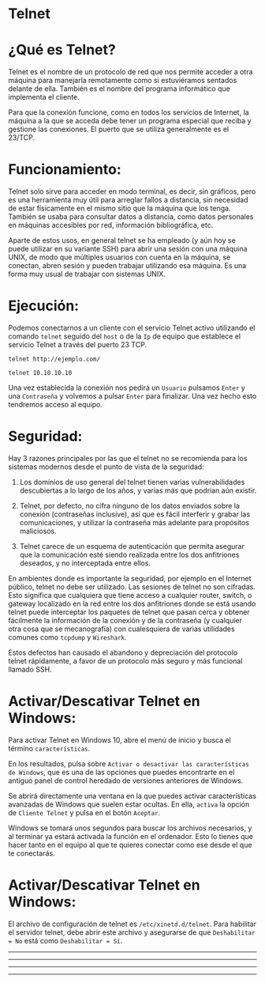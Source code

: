 # Telnet

# ¿Qué es Telnet?

Telnet es el nombre de un protocolo de red que nos permite acceder a otra máquina para manejarla remotamente como si estuviéramos sentados delante 
de ella. También es el nombre del programa informático que implementa el cliente. 

Para que la conexión funcione, como en todos los servicios de Internet, la máquina a la que se acceda debe tener un programa especial que 
reciba y gestione las conexiones. El puerto que se utiliza generalmente es el 23/TCP.

# Funcionamiento:

Telnet solo sirve para acceder en modo terminal, es decir, sin gráficos, pero es una herramienta muy útil para arreglar fallos a distancia, sin necesidad 
de estar físicamente en el mismo sitio que la máquina que los tenga. También se usaba para consultar datos a distancia, como datos personales
en máquinas accesibles por red, información bibliográfica, etc.

Aparte de estos usos, en general telnet se ha empleado (y aún hoy se puede utilizar en su variante SSH) para abrir una sesión con una 
máquina UNIX, de modo que múltiples usuarios con cuenta en la máquina, se conectan, abren sesión y pueden trabajar utilizando esa máquina. 
Es una forma muy usual de trabajar con sistemas UNIX.

# Ejecución:

Podemos conectarnos a un cliente con el servicio Telnet activo utilizando el comando `telnet` seguido del `host` o de la `Ip` de equipo que establece
el servicio Telnet a través del puerto 23 TCP.

    telnet http://ejemplo.com/
    
    telnet 10.10.10.10
    
Una vez establecida la conexión nos pedirá un `Usuario` pulsamos `Enter` y una `Contraseña` y volvemos a pulsar `Enter` para finalizar. Una vez hecho esto tendremos acceso al equipo.

# Seguridad:

Hay 3 razones principales por las que el telnet no se recomienda para los sistemas modernos desde el punto de vista de la seguridad:

1. Los dominios de uso general del telnet tienen varias vulnerabilidades descubiertas a lo largo de los años, y varias más que podrían aún existir.  

2. Telnet, por defecto, no cifra ninguno de los datos enviados sobre la conexión (contraseñas inclusive), así que es fácil interferir y grabar las
   comunicaciones, y utilizar la contraseña más adelante para propósitos maliciosos.

3. Telnet carece de un esquema de autenticación que permita asegurar que la comunicación esté siendo realizada entre los dos anfitriones deseados, 
   y no interceptada entre ellos.
   
En ambientes donde es importante la seguridad, por ejemplo en el Internet público, telnet no debe ser utilizado. Las sesiones de telnet no son cifradas.
Esto significa que cualquiera que tiene acceso a cualquier router, switch, o gateway localizado en la red entre los dos anfitriones donde se está 
usando telnet puede interceptar los paquetes de telnet que pasan cerca y obtener fácilmente la información de la conexión y de la contraseña 
(y cualquier otra cosa que se mecanografía) con cualesquiera de varias utilidades comunes como `tcpdump` y `Wireshark`.

Estos defectos han causado el abandono y depreciación del protocolo telnet rápidamente, a favor de un protocolo más seguro y más funcional llamado SSH.

# Activar/Descativar Telnet en Windows:

Para activar Telnet en Windows 10, abre el menú de inicio y busca el término `características`. 

En los resultados, pulsa sobre `Activar o desactivar las características de Windows`, que es una de las opciones que puedes encontrarte en el 
antiguo panel de control heredado de versiones anteriores de Windows.

Se abrirá directamente una ventana en la que puedes activar características avanzadas de Windows que suelen estar ocultas. En ella, `activa` la 
opción de `Cliente Telnet` y pulsa en el botón `Aceptar`. 

Windows se tomará unos segundos para buscar los archivos necesarios, y al terminar ya estará activada la función en el ordenador. Esto lo 
tienes que hacer tanto en el equipo al que te quieres conectar como ese desde el que te conectarás.

# Activar/Descativar Telnet en Windows:

El archivo de configuración de telnet es `/etc/xinetd.d/telnet`. Para habilitar el servidor telnet, debe abrir este archivo y asegurarse de que
`Deshabilitar = No` está como `Deshabilitar = Sí`.

---
---
  
    
<html lang="en">
<head>
  
</head>
<body>

<script src="https://utteranc.es/client.js"
    repo="F1r0x/gestion-comentarios"
    issue-term="pathname"
    theme="github-light"
    crossorigin="anonymous"
    async>
</script>
          
    
  </body>
</html>
  
  
---
---
